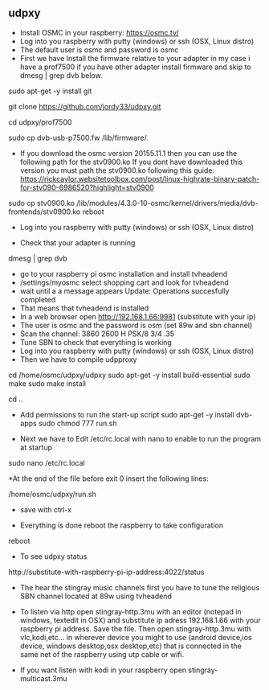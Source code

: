 ## udpxy ##
* Install OSMC in your raspberry: https://osmc.tv/
* Log into you raspberry with putty (windows) or ssh (OSX, Linux distro)
* The default user is osmc and password is osmc
* First we have Install the firmware relative to your adapter in my case i have a prof7500 if you have other adapter install firmware and skip to dmesg | grep dvb below.

sudo apt-get -y install git

git clone https://github.com/jordy33/udpxy.git

cd udpxy/prof7500

sudo cp dvb-usb-p7500.fw /lib/firmware/.
* If you download the osmc version 20155.11.1 then you can use the following path for the stv0900.ko If you dont have downloaded this version you must path the stv0900.ko following this guide: https://rickcaylor.websitetoolbox.com/post/linux-highrate-binary-patch-for-stv090-6986520?highlight=stv0900

sudo cp stv0900.ko /lib/modules/4.3.0-10-osmc/kernel/drivers/media/dvb-frontends/stv0900.ko
reboot

* Log into you raspberry with putty (windows) or ssh (OSX, Linux distro)

* Check that your adapter is running

dmesg | grep dvb

* go to your raspberry pi osmc installation and install tvheadend 
* /settings/myosmc  select shopping cart and look for tvheadend
* wait until a a message appears Update: Operations succesfully completed
* That means that tvheadend is installed
* In a web browser open http://192.168.1.66:9981 (substitute with your ip)
* The user is osmc and the password is osm (set 89w and sbn channel)
* Scan the channel: 3860 2600 H PSK/8 3/4 .35
* Tune SBN to check that everything is working
* Log into you raspberry with putty (windows) or ssh (OSX, Linux distro)
* Then we have to compile udpproxy

cd /home/osmc/udpxy/udpxy
sudo apt-get -y install build-essential 
sudo make
sudo make install

cd ..

* Add permissions to run the start-up script
sudo apt-get -y install dvb-apps
sudo chmod 777 run.sh

* Next we have to Edit /etc/rc.local with nano to enable to run the program at startup

sudo nano /etc/rc.local

*At the end of the file before exit 0 insert the following lines:

/home/osmc/udpxy/run.sh

* save with ctrl-x

* Everything is done reboot the raspberry to take configuration

reboot

* To see udpxy status

http://substitute-with-raspberry-pi-ip-address:4022/status

* The hear the stingray music channels first you have to tune the religious SBN channel located at 89w using tvheadend

* To listen via http open stingray-http.3mu with an editor (notepad in windows, textedit in OSX) and substitute ip adress 192.168.1.66 with your raspberry pi address. Save the file. Then open stingray-http.3mu with vlc,kodi,etc... in wherever device you might to use (android device,ios device, windows desktop,osx desktop,etc) that is connected in the same net of the raspberry using utp cable or wifi.

* If you want listen with kodi in your raspberry open stingray-multicast.3mu
